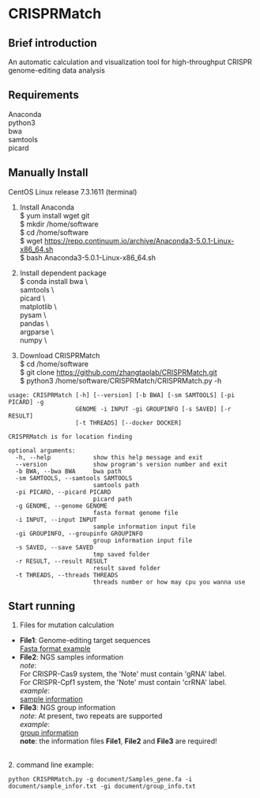 # CRISPRMatch
## Brief introduction
An automatic calculation and visualization tool for high-throughput CRISPR genome-editing data analysis
## Requirements
Anaconda</br>
python3</br>
bwa</br>
samtools</br>
picard</br>

## Manually Install
CentOS Linux release 7.3.1611 (terminal)
1. Install Anaconda</br>
$ yum install wget git</br>
$ mkdir /home/software</br>
$ cd /home/software</br>
$ wget https://repo.continuum.io/archive/Anaconda3-5.0.1-Linux-x86_64.sh</br>
$ bash Anaconda3-5.0.1-Linux-x86_64.sh</br>

2. Install dependent package  
$ conda install bwa \  
samtools \  
picard \  
matplotlib \  
pysam \  
pandas \  
argparse \  
numpy \  

3. Download CRISPRMatch  
$ cd /home/software</br>
$ git clone https://github.com/zhangtaolab/CRISPRMatch.git</br>
$ python3 /home/software/CRISPRMatch/CRISPRMatch.py -h</br>

```
usage: CRISPRMatch [-h] [--version] [-b BWA] [-sm SAMTOOLS] [-pi PICARD] -g
                   GENOME -i INPUT -gi GROUPINFO [-s SAVED] [-r RESULT]
                   [-t THREADS] [--docker DOCKER]

CRISPRMatch is for location finding

optional arguments:
  -h, --help            show this help message and exit
  --version             show program's version number and exit
  -b BWA, --bwa BWA     bwa path
  -sm SAMTOOLS, --samtools SAMTOOLS
                        samtools path
  -pi PICARD, --picard PICARD
                        picard path
  -g GENOME, --genome GENOME
                        fasta format genome file
  -i INPUT, --input INPUT
                        sample information input file
  -gi GROUPINFO, --groupinfo GROUPINFO
                        group information input file
  -s SAVED, --save SAVED
                        tmp saved folder
  -r RESULT, --result RESULT
                        result saved folder
  -t THREADS, --threads THREADS
                        threads number or how may cpu you wanna use
```

## Start running
1. Files for mutation calculation  
- **File1**: Genome-editing target sequences  
[Fasta format example](https://github.com/zhangtaolab/CRISPRMatch/tree/master/document/Samples_gene.fa)
- **File2**: NGS samples information  
*note*:   
For CRISPR-Cas9 system, the 'Note' must contain 'gRNA' label.  
For CRISPR-Cpf1 system, the 'Note' must contain 'crRNA' label.  
*example*:  
[sample information](https://github.com/zhangtaolab/CRISPRMatch/tree/master/document/sample_infor.txt)  
- **File3**: NGS group information  
*note*: At present, two repeats are supported<br>
*example*:</br>
[group information](https://github.com/zhangtaolab/CRISPRMatch/tree/master/document/group_info.txt)  
**note**: the information files **File1**, **File2** and **File3** are required!  
</br>
2. command line example:</br>

```
python CRISPRMatch.py -g document/Samples_gene.fa -i document/sample_infor.txt -gi document/group_info.txt
```
